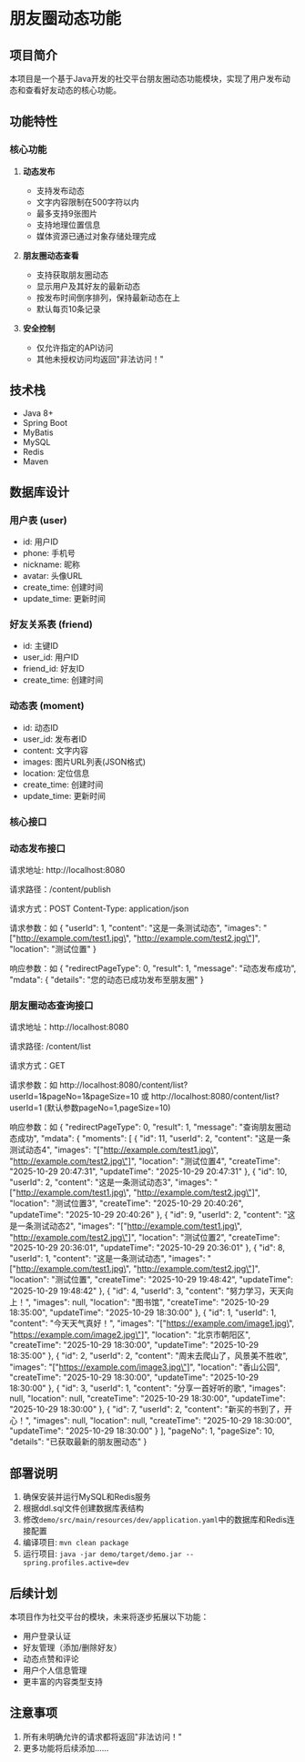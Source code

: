 # 朋友圈动态功能

## 项目简介

本项目是一个基于Java开发的社交平台朋友圈动态功能模块，实现了用户发布动态和查看好友动态的核心功能。


## 功能特性

### 核心功能

1. **动态发布**
   - 支持发布动态
   - 文字内容限制在500字符以内
   - 最多支持9张图片
   - 支持地理位置信息
   - 媒体资源已通过对象存储处理完成

2. **朋友圈动态查看**
   - 支持获取朋友圈动态
   - 显示用户及其好友的最新动态
   - 按发布时间倒序排列，保持最新动态在上
   - 默认每页10条记录

3. **安全控制**
   - 仅允许指定的API访问
   - 其他未授权访问均返回"非法访问！"

## 技术栈

- Java 8+
- Spring Boot
- MyBatis
- MySQL
- Redis
- Maven

## 数据库设计

### 用户表 (user)
- id: 用户ID
- phone: 手机号
- nickname: 昵称
- avatar: 头像URL
- create_time: 创建时间
- update_time: 更新时间

### 好友关系表 (friend)
- id: 主键ID
- user_id: 用户ID
- friend_id: 好友ID
- create_time: 创建时间

### 动态表 (moment)
- id: 动态ID
- user_id: 发布者ID
- content: 文字内容
- images: 图片URL列表(JSON格式)
- location: 定位信息
- create_time: 创建时间
- update_time: 更新时间

### 核心接口

### 动态发布接口
请求地址: http://localhost:8080

请求路径：/content/publish

请求方式：POST
Content-Type: application/json

请求参数：如
{
"userId": 1,
"content": "这是一条测试动态",
"images": "[\"http://example.com/test1.jpg\", \"http://example.com/test2.jpg\"]",
"location": "测试位置"
}

响应参数：如
{
"redirectPageType": 0,
"result": 1,
"message": "动态发布成功",
"mdata": {
"details": "您的动态已成功发布至朋友圈"
}


### 朋友圈动态查询接口
请求地址：http://localhost:8080

请求路径: /content/list

请求方式：GET

请求参数：如
http://localhost:8080/content/list?userId=1&pageNo=1&pageSize=10
或
http://localhost:8080/content/list?userId=1 (默认参数pageNo=1,pageSize=10)

响应参数：如
{
"redirectPageType": 0,
"result": 1,
"message": "查询朋友圈动态成功",
"mdata": {
"moments": [
{
"id": 11,
"userId": 2,
"content": "这是一条测试动态4",
"images": "[\"http://example.com/test1.jpg\", \"http://example.com/test2.jpg\"]",
"location": "测试位置4",
"createTime": "2025-10-29 20:47:31",
"updateTime": "2025-10-29 20:47:31"
},
{
"id": 10,
"userId": 2,
"content": "这是一条测试动态3",
"images": "[\"http://example.com/test1.jpg\", \"http://example.com/test2.jpg\"]",
"location": "测试位置3",
"createTime": "2025-10-29 20:40:26",
"updateTime": "2025-10-29 20:40:26"
},
{
"id": 9,
"userId": 2,
"content": "这是一条测试动态2",
"images": "[\"http://example.com/test1.jpg\", \"http://example.com/test2.jpg\"]",
"location": "测试位置2",
"createTime": "2025-10-29 20:36:01",
"updateTime": "2025-10-29 20:36:01"
},
{
"id": 8,
"userId": 1,
"content": "这是一条测试动态",
"images": "[\"http://example.com/test1.jpg\", \"http://example.com/test2.jpg\"]",
"location": "测试位置",
"createTime": "2025-10-29 19:48:42",
"updateTime": "2025-10-29 19:48:42"
},
{
"id": 4,
"userId": 3,
"content": "努力学习，天天向上！",
"images": null,
"location": "图书馆",
"createTime": "2025-10-29 18:35:00",
"updateTime": "2025-10-29 18:30:00"
},
{
"id": 1,
"userId": 1,
"content": "今天天气真好！",
"images": "[\"https://example.com/image1.jpg\", \"https://example.com/image2.jpg\"]",
"location": "北京市朝阳区",
"createTime": "2025-10-29 18:30:00",
"updateTime": "2025-10-29 18:35:00"
},
{
"id": 2,
"userId": 2,
"content": "周末去爬山了，风景美不胜收",
"images": "[\"https://example.com/image3.jpg\"]",
"location": "香山公园",
"createTime": "2025-10-29 18:30:00",
"updateTime": "2025-10-29 18:30:00"
},
{
"id": 3,
"userId": 1,
"content": "分享一首好听的歌",
"images": null,
"location": null,
"createTime": "2025-10-29 18:30:00",
"updateTime": "2025-10-29 18:30:00"
},
{
"id": 7,
"userId": 2,
"content": "新买的书到了，开心！",
"images": null,
"location": null,
"createTime": "2025-10-29 18:30:00",
"updateTime": "2025-10-29 18:30:00"
}
],
"pageNo": 1,
"pageSize": 10,
"details": "已获取最新的朋友圈动态"
}


## 部署说明

1. 确保安装并运行MySQL和Redis服务
2. 根据ddl.sql文件创建数据库表结构
3. 修改`demo/src/main/resources/dev/application.yaml`中的数据库和Redis连接配置
4. 编译项目: `mvn clean package`
5. 运行项目: `java -jar demo/target/demo.jar --spring.profiles.active=dev`



## 后续计划

本项目作为社交平台的模块，未来将逐步拓展以下功能：
- 用户登录认证
- 好友管理（添加/删除好友）
- 动态点赞和评论
- 用户个人信息管理
- 更丰富的内容类型支持


## 注意事项

1. 所有未明确允许的请求都将返回"非法访问！"
2. 更多功能将后续添加......






